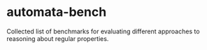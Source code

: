 # automata-bench
Collected list of benchmarks for evaluating different approaches to reasoning about regular properties.
